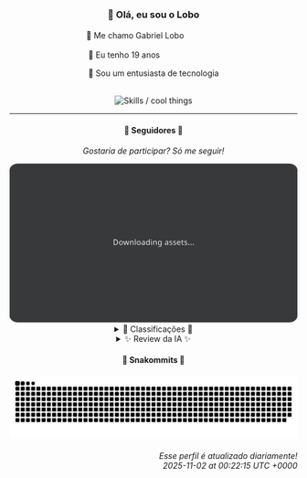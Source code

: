 <div align="center">
  <h3>👋 Olá, eu sou o Lobo</h3>
  
  <p>🐺 Me chamo Gabriel Loboㅤㅤㅤㅤㅤ</p>
  <p>🧔 Eu tenho 19 anosㅤㅤㅤㅤㅤㅤㅤㅤ</p>
  <p>🧠 Sou um entusiasta de tecnologia</p>

  <br/>

  <img width="600" alt="Skills / cool things" src="https://skills-icons.vercel.app/api/icons?i=python,md,html,css,js,github,git,vscode,linux,node,ts,sass,react,vite,vercel,lottie,ionic,capacitor,zustand,framer,firebase,arduino,godot,tailwind,shadcnui,lucide,zorinos,pnpm,reactnative&perline=14" />
</div>

<hr />

<div align="center">
    <h4>👤 Seguidores 👤</h4>
    <p><i>Gostaria de participar? Só me seguir!</i></p>
    <img width="600" src=".github/assets/cards/top3.svg" alt="Top 3 followers contributors (monthly)" />
    <details>
    <summary>🏅 Classificações 🏅</summary>
    <br/>
    <table>
        <thead>
            <tr align="center">
                <th>Posição</th>
                <th>Seguidor</th>
                <th>Contribuições</th>
            </tr>
        </thead>
        <tbody>
            <tr align="center">
                <td>1°</td>
                <td><a href="https://github.com/gustavosett">Gustavo Carvalho</a></td>
                <td>4 ctr.</td>
            </tr>
            <tr align="center">
                <td>2°</td>
                <td><a href="https://github.com/samjamsh">Al Yasir</a></td>
                <td>2 ctr.</td>
            </tr>
            <tr align="center">
                <td>3°</td>
                <td><a href="https://github.com/ThonyHHs">Anthony Herbert</a></td>
                <td>2 ctr.</td>
            </tr>
            <tr align="center">
                <td>4°</td>
                <td><a href="https://github.com/LestterX">LestterX</a></td>
                <td>1 ctr.</td>
            </tr>
        </tbody>
    </table>
    </details>
    <details>
    <summary>✨ Review da IA ✨</summary>
    <br/>
    <div align="justify"><p>Gustavo Carvalho, o "cientista de computação aspirante". Quatro contribuições? É isso que te define? Espero que sua bio seja mais impressionante que seu histórico de commits, porque até agora, parece que você está mais aspirando do que realizando. E nenhum repositório recente? Sério? Está esperando a inspiração divina ou algo assim? Acorda pra vida!</p>
<p>Al Yasir, o "amante da ciência e matemática". Duas contribuições, hein? Imagino que esteja muito ocupado resolvendo equações diferenciais para se preocupar com o mundo real. "MashAllah por tudo", inclusive por essa sua participação pífia. Continue amando a ciência, quem sabe um dia ela te ame de volta com uns commits decentes.</p>
<p>Anthony Herbert, "glup moglods". Sua bio é tão enigmática quanto suas contribuições. Duas? Glup moglods para você também. Espero que isso signifique algo mais profundo do que a minha decepção com sua falta de empenho. Da próxima vez, tente algo mais substancial, tipo "adicionado um ponto e vírgula crucial".</p>
<p>LestterX, o misterioso. Sem bio, apenas uma solitária contribuição. É você o ninja silencioso do código? O fantasma que ocasionalmente toca no repositório e desaparece nas sombras? Seus colegas estão ansiosos para ver sua próxima aparição, talvez antes do próximo ranking. Ou talvez você prefira continuar sendo uma lenda urbana.</p>
</div>
    </details>
</div>

<div align="center">
  <h4>🐍 Snakommits 🐍</h4>
    <picture>
      <source media="(prefers-color-scheme: dark)" srcset="https://raw.githubusercontent.com/olob0/olob0/snake-output/snake-dark.svg">
      <source media="(prefers-color-scheme: light)" srcset="https://raw.githubusercontent.com/olob0/olob0/snake-output/snake-light.svg">
      <img alt="github contribution grid snake animation" src="https://raw.githubusercontent.com/olob0/olob0/snake-output/snake-light.svg">
    </picture>
</div>

<h6 align="right">
  Esse perfil é atualizado diariamente!<br/> <i>2025-11-02 at 00:22:15 UTC +0000</i>
<h6>